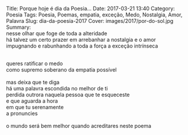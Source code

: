 Title: Porque hoje é dia da Poesia...
Date: 2017-03-21 13:40
Category: Poesia
Tags: Poesia, Poemas, empatia, exceção, Medo, Nostalgia, Amor, Palavra
Slug: dia-da-poesia-2017
Cover: images/2017/por-do-sol.jpg
Summary:<br>nesse olhar que foge de toda a alteridade<br>há talvez um certo prazer em arrebanhar a nostalgia e o amor<br>impugnando e rabunhando a toda a força a exceção intrínseca

<br>queres ratificar o medo
<br>como supremo soberano da empatia possível
<br>
<br>mas deixa que te diga
<br>há uma palavra escondida no melhor de ti
<br>perdida outrora naquela pessoa que te esqueceste
<br>e que aguarda a hora 
<br>em que tu serenamente
<br>a pronuncies
<br>
<br>o mundo será bem melhor quando acreditares neste poema
<br>